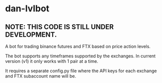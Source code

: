 # dan-lvlbot
## NOTE: THIS CODE IS STILL UNDER DEVELOPMENT.

A bot for trading binance futures and FTX based on price action levels.

The bot supports any timeframes supported by the exchanges.
In current version (v1) it only works with 1 pair at a time.

It requires a separate config.py file where the API keys for each exchange and FTX subaccount name will be.
